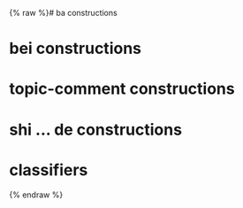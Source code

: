 {% raw %}# ba constructions

# bei constructions

# topic-comment constructions

# shi ... de constructions

# classifiers
<update date omitted for speed>{% endraw %}